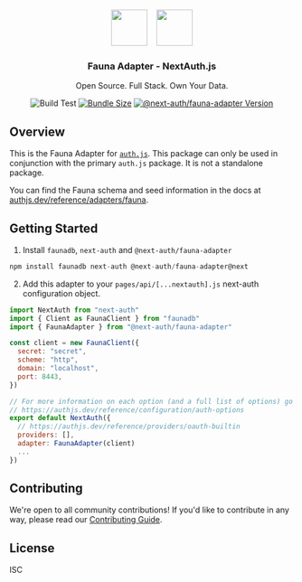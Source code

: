 <p align="center">
   <br/>
   <a href="https://authjs.dev" target="_blank">
   <img height="64px" src="https://authjs.dev/img/logo/logo-sm.png" /></a>&nbsp;&nbsp;&nbsp;&nbsp;<img height="64px" src="https://raw.githubusercontent.com/nextauthjs/adapters/main/packages/fauna/logo.svg" />
   <h3 align="center"><b>Fauna Adapter</b> - NextAuth.js</h3>
   <p align="center">
   Open Source. Full Stack. Own Your Data.
   </p>
   <p align="center" style="align: center;">
      <img src="https://github.com/nextauthjs/next-auth/actions/workflows/release.yml/badge.svg?branch=main" alt="Build Test" />
      <a href="https://www.npmjs.com/package/@next-auth/faunadb-adapter" target="_blank"><img src="https://img.shields.io/bundlephobia/minzip/@next-auth/fauna-adapter/next" alt="Bundle Size"/></a>
      <a href="https://www.npmjs.com/package/@next-auth/faunadb-adapter" target="_blank"><img src="https://img.shields.io/npm/v/@next-auth/fauna-adapter/next" alt="@next-auth/fauna-adapter Version" /></a>
   </p>
</p>

## Overview

This is the Fauna Adapter for [`auth.js`](https://authjs.dev). This package can only be used in conjunction with the primary `auth.js` package. It is not a standalone package.

You can find the Fauna schema and seed information in the docs at [authjs.dev/reference/adapters/fauna](https://authjs.dev/reference/adapters/fauna).

## Getting Started

1. Install `faunadb`, `next-auth` and `@next-auth/fauna-adapter`

```js
npm install faunadb next-auth @next-auth/fauna-adapter@next
```

2. Add this adapter to your `pages/api/[...nextauth].js` next-auth configuration object.

```js
import NextAuth from "next-auth"
import { Client as FaunaClient } from "faunadb"
import { FaunaAdapter } from "@next-auth/fauna-adapter"

const client = new FaunaClient({
  secret: "secret",
  scheme: "http",
  domain: "localhost",
  port: 8443,
})

// For more information on each option (and a full list of options) go to
// https://authjs.dev/reference/configuration/auth-options
export default NextAuth({
  // https://authjs.dev/reference/providers/oauth-builtin
  providers: [],
  adapter: FaunaAdapter(client)
  ...
})
```

## Contributing

We're open to all community contributions! If you'd like to contribute in any way, please read our [Contributing Guide](https://github.com/nextauthjs/.github/blob/main/CONTRIBUTING.md).

## License

ISC
